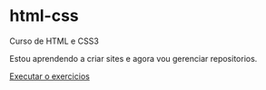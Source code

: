 # html-css
 Curso de HTML e CSS3



Estou aprendendo a criar sites e agora vou gerenciar repositorios.

<a href=" https://victorriver.github.io/html-css/exercicios/ex001/index.html"> Executar o exercicios </a>
